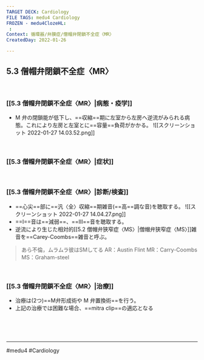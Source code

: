 ```yaml
---
TARGET DECK: Cardiology
FILE TAGS: medu4 Cardiology
FROZEN - medu4ClozeHL:
 : 
Context: 循環器/弁膜症/僧帽弁閉鎖不全症〈MR〉
CreatedDay: 2022-01-26

---
```


## 5.3 僧帽弁閉鎖不全症〈MR〉

<br>

### [[5.3 僧帽弁閉鎖不全症〈MR〉|病態・疫学]]
* M 弁の閉鎖能が低下し、==収縮==期に左室から左房へ逆流がみられる病態。これにより左房と左室とに==容量==負荷がかかる。
![[スクリーンショット 2022-01-27 14.03.52.png]]
<!--ID: 1643709296447-->


<br>

### [[5.3 僧帽弁閉鎖不全症〈MR〉|症状]]

<br>

### [[5.3 僧帽弁閉鎖不全症〈MR〉|診断/検査]]
* ==心尖==部に==汎〈全〉収縮==期雑音(==高==調な音)を聴取する。
![[スクリーンショット 2022-01-27 14.04.27.png]]
* ==I==音は==減弱==、==Ⅲ==音を聴取する。
* 逆流により生じた相対的[[5.2 僧帽弁狭窄症〈MS〉|僧帽弁狭窄症〈MS〉]]雑音を==Carey-Coombs==雑音と呼ぶ。 
>あら不倫，ムラムラ彼はSMしてる
>AR：Austin Flint
>MR：Carry-Coombs
>MS：Graham-steel
<!--ID: 1643709296454-->


<br>

### [[5.3 僧帽弁閉鎖不全症〈MR〉|治療]]
* 治療は(2つ)==M弁形成術や M 弁置換術==を行う。
* 上記の治療では困難な場合、==mitra clip==の適応となる
<!--ID: 1649591528917-->



<br><br><br>

---
#medu4 #Cardiology